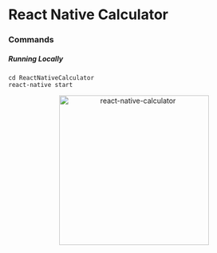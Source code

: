 # React Native Calculator

### Commands

##### Running Locally

```
cd ReactNativeCalculator
react-native start
```

<p align="center">
    <img alt="react-native-calculator" src="../img/Simulator-Calculator.png" width="300">

</p>
